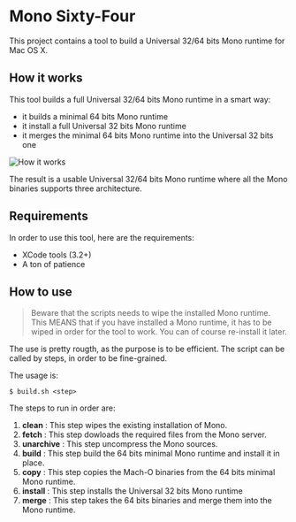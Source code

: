 # Mono Sixty-Four

This project contains a tool to build a Universal 32/64 bits Mono runtime for Mac OS X.

## How it works

This tool builds a full Universal 32/64 bits Mono runtime in a smart way:

- it builds a minimal 64 bits Mono runtime
- it install a full Universal 32 bits Mono runtime
- it merges the minimal 64 bits Mono runtime into the Universal 32 bits one

<img src="https://github.com/letiemble/Mono-Sixty-Four/blob/master/overview.png" alt="How it works" title="How it works" align="center" />

The result is a usable Universal 32/64 bits Mono runtime where all the Mono binaries 
supports three architecture.

## Requirements

In order to use this tool, here are the requirements:

- XCode tools (3.2+)
- A ton of patience

## How to use

> Beware that the scripts needs to wipe the installed Mono runtime.
> This MEANS that if you have installed a Mono runtime, it has to be wiped
> in order for the tool to work. You can of course re-install it later.

The use is pretty rougth, as the purpose is to be efficient. The script can be called
by steps, in order to be fine-grained.

The usage is:

	$ build.sh <step>

The steps to run in order are:

1. **clean** : This step wipes the existing installation of Mono.
2. **fetch** : This step dowloads the required files from the Mono server.
3. **unarchive** : This step uncompress the Mono sources.
4. **build** : This step build the 64 bits minimal Mono runtime and install it in place.
5. **copy** : This step copies the Mach-O binaries from the 64 bits minimal Mono runtime.
6. **install** : This step installs the Universal 32 bits Mono runtime
7. **merge** : This step takes the 64 bits binaries and merge them into the Mono runtime.
